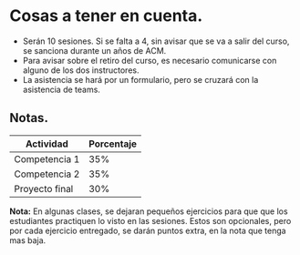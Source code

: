 # Cosas a tener en cuenta.

- Serán 10 sesiones. Si se falta a 4, sin avisar que se va a salir del curso, se sanciona durante un años de ACM.
- Para avisar sobre el retiro del curso, es necesario comunicarse con alguno de los dos instructores.
- La asistencia se hará por un formulario, pero se cruzará con la asistencia de teams.

## Notas.

| Actividad      | Porcentaje |
| -------------- | ---------- |
| Competencia 1  | 35%        |
| Competencia 2  | 35%        |
| Proyecto final | 30%        |

**Nota:** En algunas clases, se dejaran pequeños ejercicios para que que los estudiantes practiquen lo visto en las sesiones. Estos son opcionales, pero por cada ejercicio entregado, se darán puntos extra, en la nota que tenga mas baja. 
